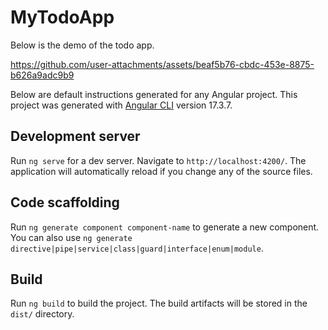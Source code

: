 # MyTodoApp
Below is the demo of the todo app.

https://github.com/user-attachments/assets/beaf5b76-cbdc-453e-8875-b626a9adc9b9


Below are default instructions generated for any Angular project.
This project was generated with [Angular CLI](https://github.com/angular/angular-cli) version 17.3.7.

## Development server

Run `ng serve` for a dev server. Navigate to `http://localhost:4200/`. The application will automatically reload if you change any of the source files.

## Code scaffolding

Run `ng generate component component-name` to generate a new component. You can also use `ng generate directive|pipe|service|class|guard|interface|enum|module`.

## Build

Run `ng build` to build the project. The build artifacts will be stored in the `dist/` directory.

